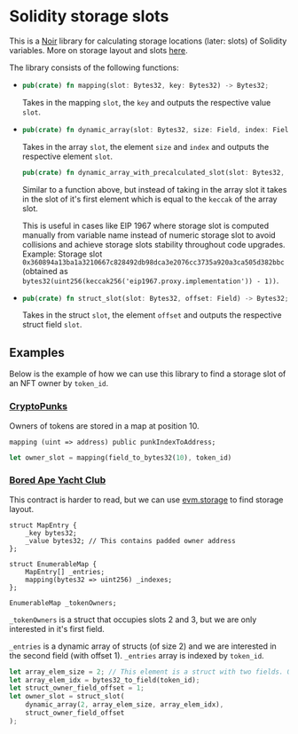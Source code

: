 # Solidity storage slots

This is a [Noir](https://noir-lang.org) library for calculating storage locations (later: slots) of Solidity variables. More on storage layout and slots [here](./STORAGE_LAYOUT.md).

The library consists of the following functions:

- ```rust
  pub(crate) fn mapping(slot: Bytes32, key: Bytes32) -> Bytes32;
  ```

  Takes in the mapping `slot`, the `key` and outputs the respective value `slot`.

- ```rust
  pub(crate) fn dynamic_array(slot: Bytes32, size: Field, index: Field) -> Bytes32;
  ```

  Takes in the array `slot`, the element `size` and `index` and outputs the respective element `slot`.

  ```rust
  pub(crate) fn dynamic_array_with_precalculated_slot(slot: Bytes32, size: Field, index: Field) -> Bytes32;
  ```

  Similar to a function above, but instead of taking in the array slot it takes in the slot of it's first element which is equal to the `keccak` of the array slot.

  This is useful in cases like EIP 1967 where storage slot is computed manually from variable name instead of numeric storage slot to avoid collisions and achieve storage slots stability throughout code upgrades.
  Example:
  Storage slot `0x360894a13ba1a3210667c828492db98dca3e2076cc3735a920a3ca505d382bbc` (obtained as `bytes32(uint256(keccak256('eip1967.proxy.implementation')) - 1))`.

- ```rust
  pub(crate) fn struct_slot(slot: Bytes32, offset: Field) -> Bytes32;
  ```

  Takes in the struct `slot`, the element `offset` and outputs the respective struct field `slot`.

## Examples

Below is the example of how we can use this library to find a storage slot of an NFT owner by `token_id`.

### [CryptoPunks](https://etherscan.io/address/0xb47e3cd837ddf8e4c57f05d70ab865de6e193bbb#code)

Owners of tokens are stored in a map at position 10.

```solidity
mapping (uint => address) public punkIndexToAddress;
```

```rust
let owner_slot = mapping(field_to_bytes32(10), token_id)
```

### [Bored Ape Yacht Club](https://etherscan.io/token/0xbc4ca0eda7647a8ab7c2061c2e118a18a936f13d#code)

This contract is harder to read, but we can use [evm.storage](https://evm.storage/eth/19967215/0xbc4ca0eda7647a8ab7c2061c2e118a18a936f13d#table) to find storage layout.

```solidity
struct MapEntry {
    _key bytes32;
    _value bytes32; // This contains padded owner address
};

struct EnumerableMap {
    MapEntry[] _entries;
    mapping(bytes32 => uint256) _indexes;
};

EnumerableMap _tokenOwners;
```

`_tokenOwners` is a struct that occupies slots 2 and 3, but we are only interested in it's first field.

`_entries` is a dynamic array of structs (of size 2) and we are interested in the second field (with offset 1).
`_entries` array is indexed by `token_id`.

```rust
let array_elem_size = 2; // This element is a struct with two fields. Owner is the second field
let array_elem_idx = bytes32_to_field(token_id);
let struct_owner_field_offset = 1;
let owner_slot = struct_slot(
    dynamic_array(2, array_elem_size, array_elem_idx),
    struct_owner_field_offset
);
```
